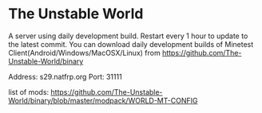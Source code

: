 # The Unstable World

A server using daily development build. Restart every 1 hour to update to the latest commit. You can download daily development builds of Minetest Client(Android/Windows/MacOSX/Linux) from https://github.com/The-Unstable-World/binary

Address: s29.natfrp.org Port: 31111

list of mods: https://github.com/The-Unstable-World/binary/blob/master/modpack/WORLD-MT-CONFIG
